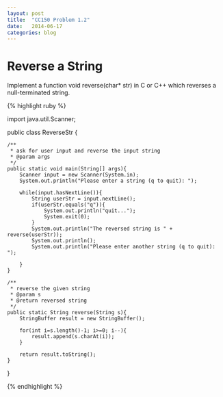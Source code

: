 ```yaml
---
layout: post
title:  "CC150 Problem 1.2"
date:   2014-06-17
categories: blog
---
```


# Reverse a String

Implement a function void reverse(char* str) in C or C++ which reverses a null-terminated string.


{% highlight ruby %}

import java.util.Scanner;

public class ReverseStr {
	
	/**
	 * ask for user input and reverse the input string
	 * @param args
	 */
    public static void main(String[] args){
    	Scanner input = new Scanner(System.in);
    	System.out.println("Please enter a string (q to quit): ");
    	
    	while(input.hasNextLine()){
    		String userStr = input.nextLine();
    		if(userStr.equals("q")){
    			System.out.println("quit...");
    			System.exit(0);
    		}
    		System.out.println("The reversed string is " + reverse(userStr));
    		System.out.println();
    		System.out.println("Please enter another string (q to quit): ");
    		
    	}
    }
    
    /**
     * reverse the given string
     * @param s
     * @return reversed string
     */
    public static String reverse(String s){
    	StringBuffer result = new StringBuffer();
    	
    	for(int i=s.length()-1; i>=0; i--){
    		result.append(s.charAt(i));
    	}
    	
    	return result.toString();
    }
}

{% endhighlight %}

